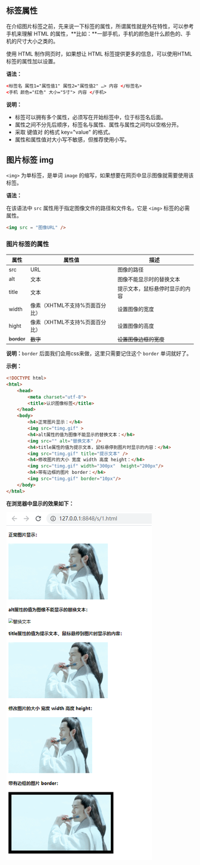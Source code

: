 ## 标签属性

在介绍图片标签之前，先来说一下标签的属性，所谓属性就是外在特性，可以参考手机来理解 HTML 的属性，**比如：**一部手机，手机的颜色是什么颜色的、手机的尺寸大小之类的。

使用 HTML 制作网页时，如果想让 HTML 标签提供更多的信息，可以使用HTML标签的属性加以设置。

**语法：**

```html
<标签名 属性1="属性值1" 属性2="属性值2" …> 内容 </标签名>
<手机 颜色="红色" 大小="5寸"> 内容 </手机>
```

**说明：**

- 标签可以拥有多个属性，必须写在开始标签中，位于标签名后面。
- 属性之间不分先后顺序，标签名与属性、属性与属性之间均以空格分开。
- 采取  键值对 的格式  key="value"  的格式。
- 属性和属性值对大小写不敏感，但推荐使用小写。

## 图片标签 img

`<img>` 为单标签，是单词 `image` 的缩写，如果想要在网页中显示图像就需要使用该标签。

**语法：**

在该语法中 `src` 属性用于指定图像文件的路径和文件名，它是 `<img>` 标签的必需属性。

```html
<img src = "图像URL" />
```

### 图片标签的属性

| 属性       | 属性值                         | 描述                           |
| ---------- | ------------------------------ | ------------------------------ |
| src        | URL                            | 图像的路径                     |
| alt        | 文本                           | 图像不能显示时的替换文本       |
| title      | 文本                           | 提示文本，鼠标悬停时显示的内容 |
| width      | 像素（XHTML不支持%页面百分比） | 设置图像的宽度                 |
| hight      | 像素（XHTML不支持%页面百分比） | 设置图像的高度                 |
| ~~border~~ | ~~数字~~                       | ~~设置图像边框的宽度~~         |

**说明：**`border` 后面我们会用css来做，这里只需要记住这个 `border` 单词就好了。

**示例：**

```html
<!DOCTYPE html>                       
<html>
	<head>                            
		<meta charset="utf-8">
		<title>认识图像标签</title>
	</head>
	<body>
		<h4>正常图片显示：</h4>
		<img src="timg.gif" >
		<h4>alt属性的值为图像不能显示的替换文本：</h4>
		<img src="" alt="替换文本" />
		<h4>title属性的值为提示文本，鼠标悬停到图片时显示的内容：</h4>
		<img src="timg.gif" title="提示文本" />
		<h4>修改图片的大小 宽度 width 高度 height：</h4>
		<img src="timg.gif" width="300px"  height="200px"/>
		<h4>带有边框的图片 border：</h4>
		<img src="timg.gif" border="10px"/>
	</body>
</html>
```

**在浏览器中显示的效果如下：**

![](images/202006241400.png)